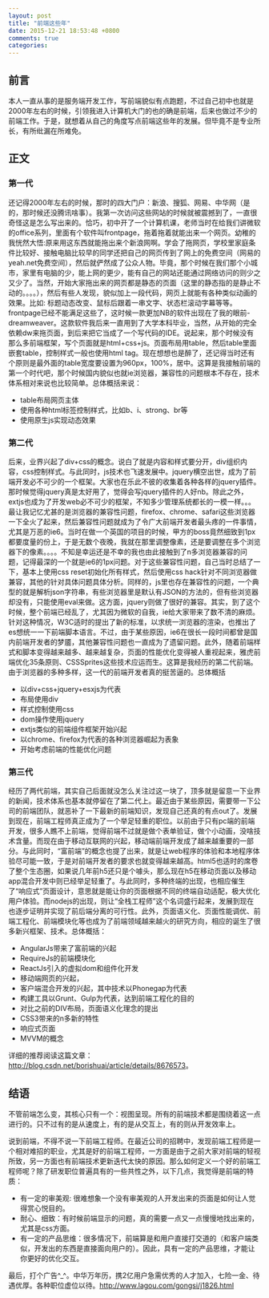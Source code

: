 ```yaml
---
layout: post
title: "前端这些年"
date: 2015-12-21 18:53:48 +0800
comments: true
categories: 
---
```


## 前言

本人一直从事的是服务端开发工作，写前端貌似有点跑题，不过自己初中也就是2000年左右的时候，引领我进入计算机大门的也的确是前端，后来也做过不少的前端工作。于是，就想着从自己的角度写点前端这些年的发展。但毕竟不是专业所长，有所纰漏在所难免。

<!--more-->

## 正文

### 第一代

还记得2000年左右的时候，那时的四大门户：新浪、搜狐、网易、中华网（是的，那时候还没腾讯啥事）。我第一次访问这些网站的时候就被震撼到了，一直很奇怪这是怎么写出来的。恰巧，初中开了一个计算机课，老师当时在给我们讲微软的office系列，里面有个软件叫frontpage，拖着拖着就能出来一个网页。幼稚的我恍然大悟:原来用这东西就能拖出来个新浪网啊。学会了拖网页，学校里家庭条件比较好、接触电脑比较早的同学还把自己的网页传到了网上的免费空间（网易的yeah.net免费空间），然后就俨然成了公众人物。毕竟，那个时候在我们那个小城市，家里有电脑的少，能上网的更少，能有自己的网站还能通过网络访问的则少之又少了。当然，开始大家拖出来的网页都是静态的页面（这里的静态指的是静止不动的。。。。），然后有些人发现，貌似加上一段代码，网页上就能有各种类似动画的效果。比如: 标题动态改变、鼠标后跟着一串文字、状态栏滚动字幕等等。frontpage已经不能满足这些了，这时候一款更加NB的软件出现在了我的眼前-dreamweaver。这款软件我后来一直用到了大学本科毕业，当然，从开始的完全依赖dw来拖页面，到后来把它当成了一个写代码的IDE。说起来，那个时候没有那么多前端框架，写个页面就是html+css+js。页面布局用table，然后table里面嵌套table，控制样式一般也使用html tag。现在想想也是醉了，还记得当时还有个原则是最外面的table宽度要设置为960px，100%，居中。这算是我接触前端的第一个时代吧，那个时候国内貌似也就ie浏览器，兼容性的问题根本不存在，技术体系相对来说也比较简单。总体概括来说：

- table布局网页主体
- 使用各种html标签控制样式，比如b、i、strong、br等
- 使用原生js实现动态效果

### 第二代

后来，业界兴起了div+css的概念。说白了就是内容和样式要分开，div组织内容，css控制样式。与此同时，js技术也飞速发展中。jquery横空出世，成为了前端开发必不可少的一个框架。大家也在乐此不彼的收集着各种各样的jquery插件。那时候觉得jquery真是太好用了，觉得会写jquery插件的人好nb。除此之外，extjs也成为了开发web必不可少的框架，不知多少管理系统都长的一模一样。。。最让我记忆尤甚的是浏览器的兼容性问题，firefox、chrome、safari这些浏览器一下全火了起来，然后兼容性问题就成为了令广大前端开发者最头疼的一件事情，尤其是万恶的ie6。当时在做一个英国的项目的时候，甲方的boss竟然细致到1px都要度量的份上，于是无数个夜晚，我就在那里调整像素，还是要调整在多个浏览器下的像素。。。。不知是幸运还是不幸的我也由此接触到了n多浏览器兼容的问题，记得最深的一个就是ie6的1px问题。对于这些兼容性问题，自己当时总结了一下，基本上使用css reset初始化所有样式，然后使用css hack针对不同浏览器做兼容，其他的针对具体问题具体分析。同样的，js里也存在兼容性的问题，一个典型的就是解析json字符串，有些浏览器里是默认有JSON的方法的，但有些浏览器却没有，只能使用eval来做。这方面，jquery则做了很好的兼容。其实，到了这个时候，整个前端已经乱了，尤其因为微软的自我，ie给大家带来了数不清的麻烦。针对这种情况，W3C适时的提出了新的标准，以求统一浏览器的渲染，也推出了es想统一一下前端脚本语言。不过，由于某些原因，ie6在很长一段时间都曾是国内前端开发者的梦靥，其他兼容性问题也一直成为了遗留问题。此外，随着前端样式和脚本变得越来越多、越来越复杂，页面的性能优化变得被人重视起来，雅虎前端优化35条原则、CSSSprites这些技术应运而生。这算是我经历的第二代前端。由于浏览器的多种多样，这一代的前端开发者真的挺苦逼的。总体概括

- 以div+css+jquery+esxjs为代表
- 布局使用div
- 样式控制使用css
- dom操作使用jquery
- extjs类似的前端组件框架开始兴起
- 以chrome、firefox为代表的各种浏览器崛起为表象
- 开始考虑前端的性能优化问题

### 第三代

经历了两代前端，其实自己后面就没怎么关注过这一块了，顶多就是留意一下业界的新闻，技术体系也基本就停留在了第二代上。最近由于某些原因，需要带一下公司的前端团队，就恶补了一下最新的前端知识，发现自己还真的有点out了。发展到现在，前端工程师真正成为了一个举足轻重的职位。以前由于只有pc端的前端开发，很多人瞧不上前端，觉得前端不过就是做个表单验证，做个小动画，没啥技术含量。而现在由于移动互联网的兴起，移动端前端开发成了越来越重要的一部分。与此同时，“富前端”的概念也提了出来，就是让web程序的体验和本地程序体验尽可能一致，于是对前端开发者的要求也就变得越来越高。html5也适时的席卷了整个生态圈，如果说几年前h5还只是个噱头，那么现在h5在移动页面以及移动app混合开发中则已经举足轻重了。与此同时，多种终端的出现，也相应催生了“响应式”页面设计，意思就是能让你的页面根据不同的终端自动适配，极大优化用户体验。而nodejs的出现，则让“全栈工程师”这个名词盛行起来，发展到现在也逐步证明并实现了前后端分离的可行性。此外，页面语义化、页面性能调优、前端工程化、前端模块化等也成为了前端领域越来越火的研究方向，相应的诞生了很多新兴框架、技术。总体概括：

- AngularJs带来了富前端的兴起
- RequireJs的前端模块化
- ReactJs引入的虚拟dom和组件化开发
- 移动端网页的兴起，
- 客户端混合开发的兴起，其中技术以Phonegap为代表
- 构建工具以Grunt、Gulp为代表，达到前端工程化的目的
- 对比之前的DIV布局，页面语义化理念的提出
- CSS3带来的n多新的特性
- 响应式页面
- MVVM的概念

详细的推荐阅读这篇文章：<http://blog.csdn.net/borishuai/article/details/8676573>。

## 结语

不管前端怎么变，其核心只有一个：视图呈现。所有的前端技术都是围绕着这一点进行的。只不过有的是从速度上，有的是从交互上，有的则从开发效率上。

说到前端，不得不说一下前端工程师。在最近公司的招聘中，发现前端工程师是一个相对难招的职业，尤其是好的前端工程师，一方面是由于之前大家对前端的轻视所致，另一方面也有前端技术更新迭代太快的原因。那么如何定义一个好的前端工程师呢？除了研发职位普遍具有的一些共性之外，以下几点，我觉得是前端的特质：

- 有一定的审美观: 很难想象一个没有审美观的人开发出来的页面是如何让人觉得赏心悦目的。
- 耐心、细致：有时候前端显示的问题，真的需要一点又一点慢慢地找出来的，尤其是css方面。
- 有一定的产品思维：很多情况下，前端算是和用户直接打交道的（和客户端类似，开发出的东西是直接面向用户的）。因此，具有一定的产品思维，才能让你更好的优化交互。

最后，打个广告^_^。中华万年历，携2亿用户急需优秀的人才加入，七险一金、待遇优厚。各种职位虚位以待。<http://www.lagou.com/gongsi/j1826.html>